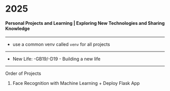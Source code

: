 # 2025
#### Personal Projects and Learning | Exploring New Technologies and Sharing Knowledge

---

- use a common venv called `venv` for all projects

--- 

- New Life: -GB19/-D19  -  Building a new life

---
Order of Projects

1. Face Recognition with Machine Learning + Deploy Flask App